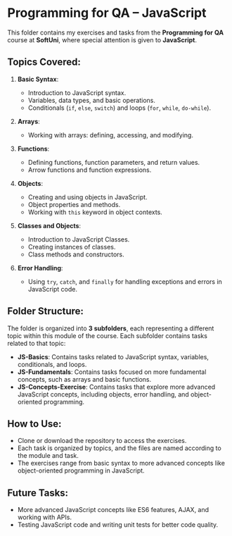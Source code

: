 # Programming for QA – JavaScript

This folder contains my exercises and tasks from the **Programming for QA** course at **SoftUni**, where special attention is given to **JavaScript**.

## Topics Covered:

1. **Basic Syntax**:
   - Introduction to JavaScript syntax.
   - Variables, data types, and basic operations.
   - Conditionals (`if`, `else`, `switch`) and loops (`for`, `while`, `do-while`).
   
2. **Arrays**:
   - Working with arrays: defining, accessing, and modifying.
  
3. **Functions**:
   - Defining functions, function parameters, and return values.
   - Arrow functions and function expressions.

4. **Objects**:
   - Creating and using objects in JavaScript.
   - Object properties and methods.
   - Working with `this` keyword in object contexts.

5. **Classes and Objects**:
   - Introduction to JavaScript Classes.
   - Creating instances of classes.
   - Class methods and constructors.

6. **Error Handling**:
   - Using `try`, `catch`, and `finally` for handling exceptions and errors in JavaScript code.

## Folder Structure:

The folder is organized into **3 subfolders**, each representing a different topic within this module of the course. Each subfolder contains tasks related to that topic:

- **JS-Basics**: Contains tasks related to JavaScript syntax, variables, conditionals, and loops.
- **JS-Fundamentals**: Contains tasks focused on more fundamental concepts, such as arrays and basic functions.
- **JS-Concepts-Exercise**: Contains tasks that explore more advanced JavaScript concepts, including objects, error handling, and object-oriented programming.

## How to Use:

- Clone or download the repository to access the exercises.
- Each task is organized by topics, and the files are named according to the module and task.
- The exercises range from basic syntax to more advanced concepts like object-oriented programming in JavaScript.
  
## Future Tasks:

- More advanced JavaScript concepts like ES6 features, AJAX, and working with APIs.
- Testing JavaScript code and writing unit tests for better code quality.
